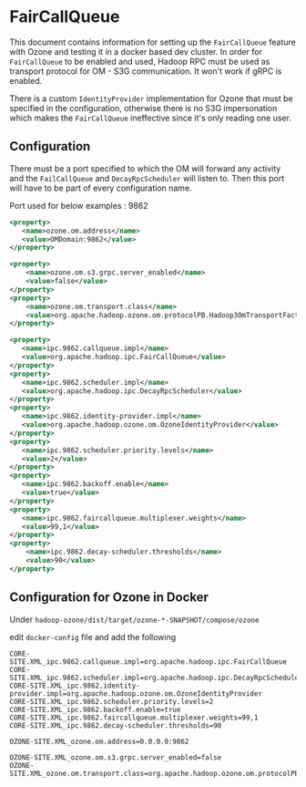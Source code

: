 <!---
  Licensed to the Apache Software Foundation (ASF) under one or more
  contributor license agreements.  See the NOTICE file distributed with
  this work for additional information regarding copyright ownership.
  The ASF licenses this file to You under the Apache License, Version 2.0
  (the "License"); you may not use this file except in compliance with
  the License.  You may obtain a copy of the License at

      http://www.apache.org/licenses/LICENSE-2.0

  Unless required by applicable law or agreed to in writing, software
  distributed under the License is distributed on an "AS IS" BASIS,
  WITHOUT WARRANTIES OR CONDITIONS OF ANY KIND, either express or implied.
  See the License for the specific language governing permissions and
  limitations under the License.
-->

FairCallQueue
===

This document contains information for setting up the `FairCallQueue` feature with Ozone 
and testing it in a docker based dev cluster. In order for `FairCallQueue` to be enabled and used, 
Hadoop RPC must be used as transport protocol for OM - S3G communication. It won't work if gRPC is enabled.

There is a custom `IdentityProvider` implementation for Ozone that must be specified in the configuration, otherwise
there is no S3G impersonation which makes the `FairCallQueue` ineffective since it's only reading one user.

## Configuration

There must be a port specified to which the OM will forward any activity 
and the `FailCallQueue` and `DecayRpcScheduler` will listen to. 
Then this port will have to be part of every configuration name.

Port used for below examples : 9862

```XML
<property>
   <name>ozone.om.address</name>
   <value>OMDomain:9862</value>
</property>

<property>
    <name>ozone.om.s3.grpc.server_enabled</name>
    <value>false</value>
</property>
<property>
    <name>ozone.om.transport.class</name>
    <value>org.apache.hadoop.ozone.om.protocolPB.Hadoop3OmTransportFactory</value>
</property>

<property>
   <name>ipc.9862.callqueue.impl</name>
   <value>org.apache.hadoop.ipc.FairCallQueue</value>
</property>
<property>
   <name>ipc.9862.scheduler.impl</name>
   <value>org.apache.hadoop.ipc.DecayRpcScheduler</value>
</property>
<property>
   <name>ipc.9862.identity-provider.impl</name>
   <value>org.apache.hadoop.ozone.om.OzoneIdentityProvider</value>
</property>
<property>
   <name>ipc.9862.scheduler.priority.levels</name>
   <value>2</value>
</property>
<property>
   <name>ipc.9862.backoff.enable</name>
   <value>true</value>
</property>
<property>
   <name>ipc.9862.faircallqueue.multiplexer.weights</name>
   <value>99,1</value>
</property>
<property>
    <name>ipc.9862.decay-scheduler.thresholds</name>
    <value>90</value>
</property>
```

## Configuration for Ozone in Docker

Under `hadoop-ozone/dist/target/ozone-*-SNAPSHOT/compose/ozone` 

edit `docker-config` file and add the following

```
CORE-SITE.XML_ipc.9862.callqueue.impl=org.apache.hadoop.ipc.FairCallQueue
CORE-SITE.XML_ipc.9862.scheduler.impl=org.apache.hadoop.ipc.DecayRpcScheduler
CORE-SITE.XML_ipc.9862.identity-provider.impl=org.apache.hadoop.ozone.om.OzoneIdentityProvider
CORE-SITE.XML_ipc.9862.scheduler.priority.levels=2
CORE-SITE.XML_ipc.9862.backoff.enable=true
CORE-SITE.XML_ipc.9862.faircallqueue.multiplexer.weights=99,1
CORE-SITE.XML_ipc.9862.decay-scheduler.thresholds=90

OZONE-SITE.XML_ozone.om.address=0.0.0.0:9862

OZONE-SITE.XML_ozone.om.s3.grpc.server_enabled=false
OZONE-SITE.XML_ozone.om.transport.class=org.apache.hadoop.ozone.om.protocolPB.Hadoop3OmTransportFactory
```